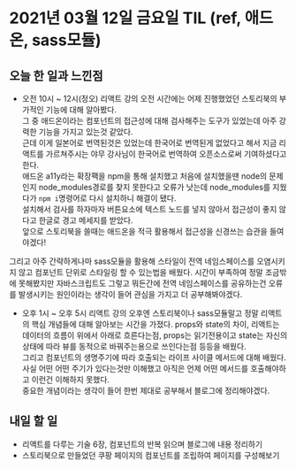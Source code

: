 # 2021년 03월 12일 금요일 TIL (ref, 애드온, sass모듈)

## 오늘 한 일과 느낀점
- 오전 10시 ~ 12시(정오) 리액트 강의
오전 시간에는 어제 진행했었던 스토리북의 부가적인 기능에 대해 알아봤다.  
그 중 애드온이라는 컴포넌트의 접근성에 대해 검사해주는 도구가 있었는데 아주 강력한 기능을 가지고 있는것 같았다.  
근데 이게 일본어로 번역된것은 있었는데 한국어로 번역된게 없었다고 해서 지금 리액트를 가르쳐주시는 야무 강사님이 한국어로 번역하여 오픈소스로써 기여하셨다고 한다.  
애드온 a11y라는 확장팩을 npm을 통해 설치했고 처음에 설치했을땐 node의 문제인지 node_modules경로를 찾지 못한다고 오류가 낫는데 node_modules를 지웠다가 `npm i`명령어로 다시 설치하니 해결이 됐다.  
설치해서 검사를 하자마자 버튼요소에 텍스트 노드를 넣지 않아서 접근성이 좋지 않다고 한글로 경고 메세지를 받았다.  
앞으로 스토리북을 쓸때는 애드온을 적극 활용해서 접근성을 신경쓰는 습관을 들여야겠다!  

그리고 아주 간략하게나마 sass모듈을 활용해 스타일이 전역 네임스페이스를 오염시키지 않고 컴포넌트 단위로 스타일링 할 수 있는법을 배웠다. 시간이 부족하여 정말 조금밖에 못해봤지만 자바스크립트도 그렇고 뭐든간에 전역 네임스페이스를 공유하는건 오류를 발생시키는 원인이라는 생각이 들어 관심을 가지고 더 공부해봐야겠다.

- 오후 1시 ~ 오후 5시 리액트 강의
오후엔 스토리북이나 sass모듈말고 정말 리액트의 핵심 개념들에 대해 알아보는 시간을 가졌다. props와 state의 차이, 리액트는 데이터의 흐름이 위에서 아래로 흐른다는점, props는 읽기전용이고 state는 자신의 상태에 따라 뷰를 동적으로 바꿔주는용으로 쓰인다는점 등등을 배웠다.  
그리고 컴포넌트의 생명주기에 따라 호출되는 라이프 사이클 메서드에 대해 배웠다. 사실 어떤 어떤 주기가 있다는것만 이해했고 아직은 언제 어떤 메서드를 호출해야하고 이런건 이해하지 못했다.  
중요한 개념이라는 생각이 들어 한번 제대로 공부해서 블로그에 정리해야겠다.

## 내일 할 일
- 리액트를 다루는 기술 6장, 컴포넌트의 반복 읽으며 블로그에 내용 정리하기
- 스토리북으로 만들었던 쿠팡 페이지의 컴포넌트를 조립하여 페이지를 구성해보기